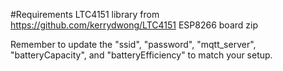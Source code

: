 #Requirements
    LTC4151 library from https://github.com/kerrydwong/LTC4151
    ESP8266 board zip

Remember to update the "ssid", "password", "mqtt_server", "batteryCapacity", and "batteryEfficiency" to match your setup. 
